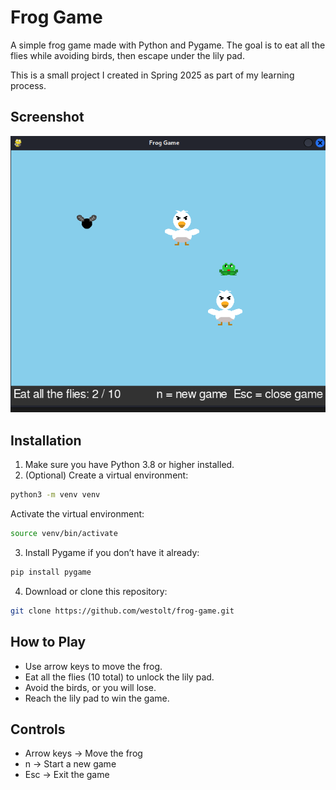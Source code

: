 # Frog Game

A simple frog game made with Python and Pygame. The goal is to eat all the flies while avoiding birds, then escape under the lily pad.

This is a small project I created in Spring 2025 as part of my learning process.

## Screenshot

![Frog Game Screenshot](screenshot.png)

## Installation

1. Make sure you have Python 3.8 or higher installed.
2. (Optional) Create a virtual environment:
```bash
python3 -m venv venv
```
Activate the virtual environment:
```bash
source venv/bin/activate
```
3. Install Pygame if you don’t have it already:
```bash
pip install pygame
```
4. Download or clone this repository:
```bash
git clone https://github.com/westolt/frog-game.git
```
## How to Play
* Use arrow keys to move the frog.
* Eat all the flies (10 total) to unlock the lily pad.
* Avoid the birds, or you will lose.
* Reach the lily pad to win the game.

## Controls
* Arrow keys -> Move the frog
* n -> Start a new game
* Esc -> Exit the game